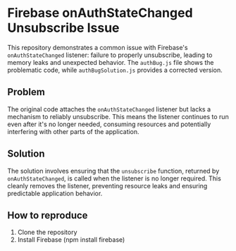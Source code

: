 # Firebase onAuthStateChanged Unsubscribe Issue

This repository demonstrates a common issue with Firebase's `onAuthStateChanged` listener:  failure to properly unsubscribe, leading to memory leaks and unexpected behavior.  The `authBug.js` file shows the problematic code, while `authBugSolution.js` provides a corrected version.

## Problem

The original code attaches the `onAuthStateChanged` listener but lacks a mechanism to reliably unsubscribe. This means the listener continues to run even after it's no longer needed, consuming resources and potentially interfering with other parts of the application. 

## Solution

The solution involves ensuring that the `unsubscribe` function, returned by `onAuthStateChanged`, is called when the listener is no longer required. This cleanly removes the listener, preventing resource leaks and ensuring predictable application behavior.

## How to reproduce

1. Clone the repository
2. Install Firebase (npm install firebase)
